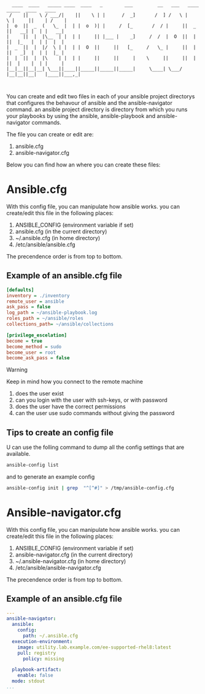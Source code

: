 ```

  ____  ____   _____ ____  ____   _        ___         __   ___   ____   _____  ____   ____ 
 /    ||    \ / ___/|    ||    \ | |      /  _]       /  ] /   \ |    \ |     ||    | /    |
|  o  ||  _  (   \_  |  | |  o  )| |     /  [_       /  / |     ||  _  ||   __| |  | |   __|
|     ||  |  |\__  | |  | |     || |___ |    _]     /  /  |  O  ||  |  ||  |_   |  | |  |  |
|  _  ||  |  |/  \ | |  | |  O  ||     ||   [_     /   \_ |     ||  |  ||   _]  |  | |  |_ |
|  |  ||  |  |\    | |  | |     ||     ||     |    \     ||     ||  |  ||  |    |  | |     |
|__|__||__|__| \___||____||_____||_____||_____|     \____| \___/ |__|__||__|   |____||___,_|
                                                                                            


```

You can create and edit two files in each of your ansible project directorys that configures the behavour of ansible and the ansible-navigator command. an ansible project directory is directory from which you runs your playbooks by using the ansible, ansible-playbook and ansible-navigator commands.

The file you can create or edit are:

1. ansible.cfg
2. ansible-navigator.cfg

Below you can find how an where you can create these files:

# Ansible.cfg
With this config file, you can manipulate how ansible works. you can create/edit this file in the following places:
1. ANSIBLE_CONFIG (environment variable if set)
2. ansible.cfg (in the current directory)
3. ~/.ansible.cfg (in home directory)
4. /etc/ansible/ansible.cfg

The precendence order is from top to bottom.

## Example of an ansible.cfg file

```INI
[defaults]
inventory = ./inventory
remote_user = ansible
ask_pass = false
log_path = ~/ansible-playbook.log
roles_path = ~/ansible/roles
collections_path= ~/ansible/collections

[privilege_escelation]
become = true
become_method = sudo
become_user = root
become_ask_pass = false
```


>[!WARNING]
>Keep in mind how you connect to the remote machine
>1. does the user exist
>2. can you login with the user with ssh-keys, or with password
>3. does the user have the correct permissions
>4. can the user use sudo commands without giving the password


## Tips to create an config file
U can use the folling command to dump all the config settings that are available.

```bash
ansible-config list
```

and to generate an example config 
```bash
ansible-config init | grep  "^[^#]" > /tmp/ansible-config.cfg
```





# Ansible-navigator.cfg
With this config file, you can manipulate how ansible works. you can create/edit this file in the following places:
1. ANSIBLE_CONFIG (environment variable if set)
2. ansible-navigator.cfg (in the current directory)
3. ~/.ansible-navigator.cfg (in home directory)
4. /etc/ansible/ansible-navigator.cfg

The precendence order is from top to bottom.

## Example of an ansible.cfg file
```yaml
---
ansible-navigator:
  ansible:
    config:
      path: ~/.ansible.cfg
  execution-environment:
    image: utility.lab.example.com/ee-supported-rhel8:latest
    pull: registry
      policy: missing

  playbook-artifact:
    enable: false
  mode: stdout
...
```
